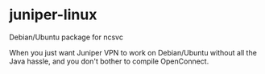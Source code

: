# juniper-linux
Debian/Ubuntu package for ncsvc

When you just want Juniper VPN to work on Debian/Ubuntu without all the Java hassle, and you don't bother to compile OpenConnect.

